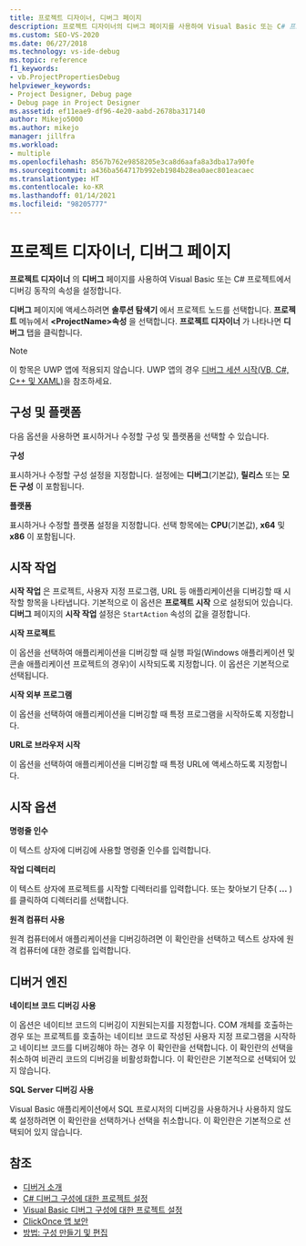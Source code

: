 ```yaml
---
title: 프로젝트 디자이너, 디버그 페이지
description: 프로젝트 디자이너의 디버그 페이지를 사용하여 Visual Basic 또는 C# 프로젝트에서 디버깅 속성을 설정합니다. 설정에 관한 설명은 이 문서를 참조하세요.
ms.custom: SEO-VS-2020
ms.date: 06/27/2018
ms.technology: vs-ide-debug
ms.topic: reference
f1_keywords:
- vb.ProjectPropertiesDebug
helpviewer_keywords:
- Project Designer, Debug page
- Debug page in Project Designer
ms.assetid: ef11eae9-df96-4e20-aabd-2678ba317140
author: Mikejo5000
ms.author: mikejo
manager: jillfra
ms.workload:
- multiple
ms.openlocfilehash: 8567b762e9858205e3ca8d6aafa8a3dba17a90fe
ms.sourcegitcommit: a436ba564717b992eb1984b28ea0aec801eacaec
ms.translationtype: HT
ms.contentlocale: ko-KR
ms.lasthandoff: 01/14/2021
ms.locfileid: "98205777"
---
```

# <a name="debug-page-project-designer"></a>프로젝트 디자이너, 디버그 페이지

**프로젝트 디자이너** 의 **디버그** 페이지를 사용하여 Visual Basic 또는 C# 프로젝트에서 디버깅 동작의 속성을 설정합니다.

**디버그** 페이지에 액세스하려면 **솔루션 탐색기** 에서 프로젝트 노드를 선택합니다. **프로젝트** 메뉴에서 **\<ProjectName>속성** 을 선택합니다. **프로젝트 디자이너** 가 나타나면 **디버그** 탭을 클릭합니다.

> [!NOTE]
> 이 항목은 UWP 앱에 적용되지 않습니다. UWP 앱의 경우 [디버그 세션 시작(VB, C#, C++ 및 XAML)](../../debugger/start-a-debugging-session-for-a-store-app-in-visual-studio-vb-csharp-cpp-and-xaml.md)을 참조하세요.

## <a name="configuration-and-platform"></a>구성 및 플랫폼

다음 옵션을 사용하면 표시하거나 수정할 구성 및 플랫폼을 선택할 수 있습니다.

**구성**

표시하거나 수정할 구성 설정을 지정합니다. 설정에는 **디버그**(기본값), **릴리스** 또는 **모든 구성** 이 포함됩니다.

**플랫폼**

표시하거나 수정할 플랫폼 설정을 지정합니다. 선택 항목에는 **CPU**(기본값), **x64** 및 **x86** 이 포함됩니다.

## <a name="start-action"></a>시작 작업

**시작 작업** 은 프로젝트, 사용자 지정 프로그램, URL 등 애플리케이션을 디버깅할 때 시작할 항목을 나타냅니다. 기본적으로 이 옵션은 **프로젝트 시작** 으로 설정되어 있습니다. **디버그** 페이지의 **시작 작업** 설정은 `StartAction` 속성의 값을 결정합니다.

**시작 프로젝트**

이 옵션을 선택하여 애플리케이션을 디버깅할 때 실행 파일(Windows 애플리케이션 및 콘솔 애플리케이션 프로젝트의 경우)이 시작되도록 지정합니다. 이 옵션은 기본적으로 선택됩니다.

**시작 외부 프로그램**

이 옵션을 선택하여 애플리케이션을 디버깅할 때 특정 프로그램을 시작하도록 지정합니다.

**URL로 브라우저 시작**

이 옵션을 선택하여 애플리케이션을 디버깅할 때 특정 URL에 액세스하도록 지정합니다.

## <a name="start-options"></a>시작 옵션

**명령줄 인수**

이 텍스트 상자에 디버깅에 사용할 명령줄 인수를 입력합니다.

**작업 디렉터리**

이 텍스트 상자에 프로젝트를 시작할 디렉터리를 입력합니다. 또는 찾아보기 단추( **...** )를 클릭하여 디렉터리를 선택합니다.

**원격 컴퓨터 사용**

원격 컴퓨터에서 애플리케이션을 디버깅하려면 이 확인란을 선택하고 텍스트 상자에 원격 컴퓨터에 대한 경로를 입력합니다.

## <a name="debugger-engines"></a>디버거 엔진

**네이티브 코드 디버깅 사용**

이 옵션은 네이티브 코드의 디버깅이 지원되는지를 지정합니다. COM 개체를 호출하는 경우 또는 프로젝트를 호출하는 네이티브 코드로 작성된 사용자 지정 프로그램을 시작하고 네이티브 코드를 디버깅해야 하는 경우 이 확인란을 선택합니다. 이 확인란의 선택을 취소하여 비관리 코드의 디버깅을 비활성화합니다. 이 확인란은 기본적으로 선택되어 있지 않습니다.

**SQL Server 디버깅 사용**

Visual Basic 애플리케이션에서 SQL 프로시저의 디버깅을 사용하거나 사용하지 않도록 설정하려면 이 확인란을 선택하거나 선택을 취소합니다. 이 확인란은 기본적으로 선택되어 있지 않습니다.

## <a name="see-also"></a>참조

- [디버거 소개](../../debugger/debugger-feature-tour.md)
- [C# 디버그 구성에 대한 프로젝트 설정](../../debugger/project-settings-for-csharp-debug-configurations.md)
- [Visual Basic 디버그 구성에 대한 프로젝트 설정](../../debugger/project-settings-for-a-visual-basic-debug-configuration.md)
- [ClickOnce 앱 보안](../../deployment/securing-clickonce-applications.md)
- [방법: 구성 만들기 및 편집](../../ide/how-to-create-and-edit-configurations.md)
